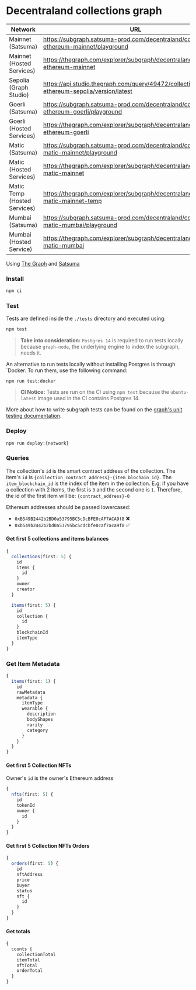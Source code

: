 # Decentraland collections graph

|Network|URL|Current|Previous|
|-|-|-|-|
|Mainnet (Satsuma)|https://subgraph.satsuma-prod.com/decentraland/collections-ethereum-mainnet/playground|Qmf1ouGZcxBegEWodVy5fjFYFgQaB7wzw7j5rHwLcKeSXB|QmXAJWxr83ff8yqZkK8NrWUxETRHyXbq69sy2bmQznT136|
|Mainnet (Hosted Services)|https://thegraph.com/explorer/subgraph/decentraland/collections-ethereum-mainnet|QmPjcwU1HSxWAf9sMyAag6NGSYxP2Y2U2PAx4sPg15mmJZ|QmXAJWxr83ff8yqZkK8NrWUxETRHyXbq69sy2bmQznT136|
|Sepolia (Graph Studio)|https://api.studio.thegraph.com/query/49472/collections-ethereum-sepolia/version/latest|QmaPk79iN88U2b86S41A6uKv7HNZx4afiuAqHTNhWY45Rp|-|
|Goerli (Satsuma)|https://subgraph.satsuma-prod.com/decentraland/collections-ethereum-goerli/playground|QmTS4NGSXtJ2YhuEbLw1LULTSuN7xL6Y47Bh9vmbyHEQbd|QmbL8a1aMAuKoMZKNjjP2pzyekFqb6AdRWji3nsPnQkEoo|
|Goerli (Hosted Services)|https://thegraph.com/explorer/subgraph/decentraland/collections-ethereum-goerli|QmTS4NGSXtJ2YhuEbLw1LULTSuN7xL6Y47Bh9vmbyHEQbd|QmTNQHzovP1WLp1zBmJvU72uRpHhmzeHe1wb1hwysaXx6F|
|Matic (Satsuma)|https://subgraph.satsuma-prod.com/decentraland/collections-matic-mainnet/playground|Qmf1ouGZcxBegEWodVy5fjFYFgQaB7wzw7j5rHwLcKeSXB|QmUCo2VWg5Cj8C46nS1LNVemLbiXPcf2ad75d3dMrhdpJv|
|Matic (Hosted Services)|https://thegraph.com/explorer/subgraph/decentraland/collections-matic-mainnet|Qmf3igvJs24gozdwCwnDyPNz9DEBQMPQRFmEhUzEvgxZSq|QmUCo2VWg5Cj8C46nS1LNVemLbiXPcf2ad75d3dMrhdpJv|
|Matic Temp (Hosted Services)|https://thegraph.com/explorer/subgraph/decentraland/collections-matic-mainnet-temp|QmXyrt3tNkrnDRopnMdY7Na9y8jbKi1645gbR4cJTURbk5|QmUCo2VWg5Cj8C46nS1LNVemLbiXPcf2ad75d3dMrhdpJv|
|Mumbai (Satsuma)|https://subgraph.satsuma-prod.com/decentraland/collections-matic-mumbai/playground|QmeSvj8AMGwFcQSoDdbMnB1SrVhrhAYq2DaUukEdMDpZ3v|QmQRwsc2CCebd4KVHNVeTcLZacqc3PGU5gt6yEo1n19x7L|
|Mumbai (Hosted Service)|https://thegraph.com/explorer/subgraph/decentraland/collections-matic-mumbai|QmdwRWh1FeGi3bJFYkD1Hu8w2uHvAHzJqbdCtszymfoqDS|QmQRwsc2CCebd4KVHNVeTcLZacqc3PGU5gt6yEo1n19x7L|

Using [The Graph](https://thegraph.com) and [Satsuma](https://www.satsuma.xyz/)

### Install

```bash
npm ci
```

### Test

Tests are defined inside the `./tests` directory and executed using:

```bash
npm test
```

> **Take into consideration:**
>`Postgres 14` is required to run tests locally because `graph-node`, the underlying engine to index the subgraph, needs it.

An alternative to run tests locally without installing Postgres is through `Docker. To run them, use the following command:

```
npm run test:docker
```

> **CI Notice:**
> Tests are run on the CI using `npm test` because the `ubuntu-latest` image used in the CI contains Postgres 14.

More about how to write subgraph tests can be found on the [graph's unit testing documentation](https://thegraph.com/docs/en/developing/unit-testing-framework/).

### Deploy

```bash
npm run deploy:{network}
```

### Queries

The collection's `id` is the smart contract address of the collection.
The item's `id` is `{collection_contract_address}-{item_blochain_id}`. The `item_blockchain_id` is the index of the item in the collection. E.g: if you have a collection with 2 items, the first is `0` and the second one is `1`. Therefore, the id of the first item will be: `{contract_address}-0`

Ethereum addresses should be passed lowercased:

- `0xB549B2442b2BD0a53795BC5cDcBFE0cAF7ACA9f8` ❌
- `0xb549b2442b2bd0a53795bc5cdcbfe0caf7aca9f8` ✅

#### Get first 5 collections and items balances

```typescript
{
  collections(first: 5) {
    id
    items {
      id
    }
    owner
    creator
  }

  items(first: 5) {
    id
    collection {
      id
    }
    blockchainId
    itemType
  }
}
```

### Get Item Metadata

```typescript
{
  items(first: 1) {
    id
    rawMetadata
    metadata {
      itemType
      wearable {
        description
        bodyShapes
        rarity
        category
      }
    }
  }
}
```

#### Get first 5 Collection NFTs

Owner's `id` is the owner's Ethereum address

```typescript
{
  nfts(first: 5) {
    id
    tokenId
    owner {
      id
    }
  }
}
```

#### Get first 5 Collection NFTs Orders

```typescript
{
  orders(first: 5) {
    id
    nftAddress
    price
    buyer
    status
    nft {
      id
    }
  }
}
```

#### Get totals

```typescript
{
  counts {
    collectionTotal
    itemTotal
    nftTotal
    orderTotal
  }
}
```
